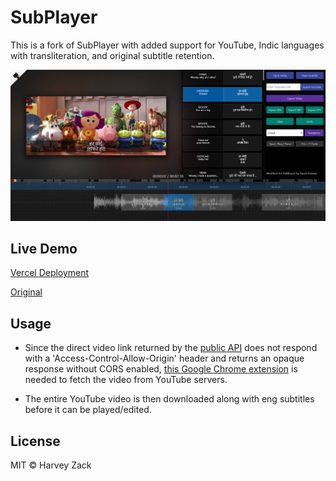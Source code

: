 # SubPlayer

This is a fork of SubPlayer with added support for YouTube, Indic languages with transliteration, and original subtitle retention.

![Screenshot](./public/screenshot.png)
## Live Demo

[Vercel Deployment](https://subplayer-payyup.vercel.app/)

[Original](https://subplayer.js.org/)

## Usage

* Since the direct video link returned by the [public API](https://youtube-dl-utils-api.herokuapp.com/get_youtube_video_link_with_captions) does not respond with a 'Access-Control-Allow-Origin' header and returns an opaque response without CORS enabled, [this Google Chrome extension](https://chrome.google.com/webstore/detail/moesif-origin-cors-change/digfbfaphojjndkpccljibejjbppifbc) is needed to fetch the video from YouTube servers.

* The entire YouTube video is then downloaded along with eng subtitles before it can be played/edited.

## License

MIT © Harvey Zack
